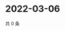 # 2022-03-06

共 0 条

<!-- BEGIN WEIBO -->
<!-- 最后更新时间 Sun Mar 06 2022 06:14:35 GMT+0800 (China Standard Time) -->

<!-- END WEIBO -->

